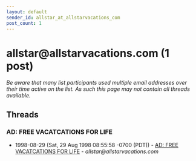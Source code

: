 ```yaml
---
layout: default
sender_id: allstar_at_allstarvacations_com
post_count: 1
---
```


# allstar<span>@</span>allstarvacations.com (1 post)

_Be aware that many list participants used multiple email addresses over their time active on the list. As such this page may not contain all threads available._

## Threads

### AD: FREE VACATCATIONS FOR LIFE
+ 1998-08-29 (Sat, 29 Aug 1998 08:55:58 -0700 (PDT)) - [AD: FREE VACATCATIONS FOR LIFE](/archive/1998/08/edd531bdd66aec7b0e7a4875ad1e116685d74e5b11d3fd2f5378c04614cc7564) - _allstar@allstarvacations.com_

